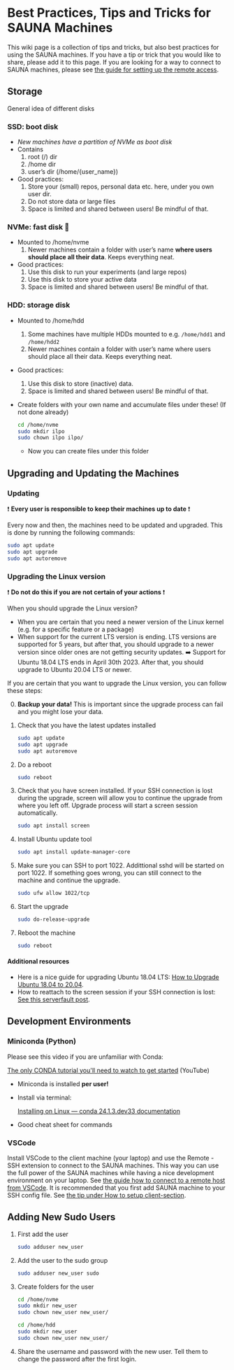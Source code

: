 # Best Practices, Tips and Tricks for SAUNA Machines

This wiki page is a collection of tips and tricks, but also best practices for using the SAUNA machines. If you have a tip or trick that you would like to share, please add it to this page. If you are looking for a way to connect to SAUNA machines, please see [the guide for setting up the remote access](./how-to-set-up-remote-access.md).

## Storage

General idea of different disks

### SSD: boot disk

- *New machines have a partition of NVMe as boot disk*
- Contains
    1. root (/) dir
    2. /home dir
    3. user’s dir (/home/{user_name})
- Good practices:
    1. Store your (small) repos, personal data etc. here, under you own user dir.
    2. Do not store data or large files
    3. Space is limited and shared between users! Be mindful of that.

### NVMe: fast disk 💨

- Mounted to /home/nvme
    1. Newer machines contain a folder with user’s name **where users should place all their data**. Keeps everything neat.
- Good practices:
    1. Use this disk to run your experiments (and large repos)
    2. Use this disk to store your active data
    3. Space is limited and shared between users! Be mindful of that.

### HDD: storage disk

- Mounted to /home/hdd
    1. Some machines have multiple HDDs mounted to e.g. `/home/hdd1` and `/home/hdd2`
    2. Newer machines contain a folder with user’s name where users should place all their data. Keeps everything neat.
- Good practices:
    1. Use this disk to store (inactive) data.
    2. Space is limited and shared between users! Be mindful of that.
- Create folders with your own name and accumulate files under these! (If not done already)

    ```bash
    cd /home/nvme
    sudo mkdir ilpo
    sudo chown ilpo ilpo/
    ```

  - Now you can create files under this folder

## Upgrading and Updating the Machines

### Updating

❗ **Every user is responsible to keep their machines up to date** ❗

Every now and then, the machines need to be updated and upgraded. This is done by running the following commands:

```bash
sudo apt update
sudo apt upgrade
sudo apt autoremove
```

### Upgrading the Linux version

❗ **Do not do this if you are not certain of your actions** ❗

When you should upgrade the Linux version?

- When you are certain that you need a newer version of the Linux kernel (e.g. for a specific feature or a package)
- When support for the current LTS version is ending. LTS versions are supported for 5 years, but after that, you should upgrade to a newer version since older ones are not getting security updates. ➡️ Support for Ubuntu 18.04 LTS ends in April 30th 2023. After that, you should upgrade to Ubuntu 20.04 LTS or newer.

If you are certain that you want to upgrade the Linux version, you can follow these steps:

0. **Backup your data!** This is important since the upgrade process can fail and you might lose your data.

1. Check that you have the latest updates installed

    ```bash
    sudo apt update
    sudo apt upgrade
    sudo apt autoremove
    ```

2. Do a reboot

    ```bash
    sudo reboot
    ```

3. Check that you have screen installed. If your SSH connection is lost during the upgrade, screen will allow you to continue the upgrade from where you left off. Upgrade process will start a screen session automatically.

    ```bash
    sudo apt install screen
    ```

4. Install Ubuntu update tool

    ```bash
    sudo apt install update-manager-core
    ```

5. Make sure you can SSH to port 1022. Addittional sshd will be started on port 1022. If something goes wrong, you can still connect to the machine and continue the upgrade.

    ```bash
    sudo ufw allow 1022/tcp
    ```

6. Start the upgrade

    ```bash
    sudo do-release-upgrade
    ```

7. Reboot the machine

    ```bash
    sudo reboot
    ```

#### Additional resources

- Here is a nice guide for upgrading Ubuntu 18.04 LTS: [How to Upgrade Ubuntu 18.04 to 20.04](https://www.cyberciti.biz/faq/upgrade-ubuntu-18-04-to-20-04-lts-using-command-line/).
- How to reattach to the screen session if your SSH connection is lost: [See this serverfault post](https://serverfault.com/questions/387547/how-do-i-reattach-to-ubuntu-servers-do-release-upgrade-process).

## Development Environments

### Miniconda (Python)

Please see this video if you are unfamiliar with Conda:

[The only CONDA tutorial you'll need to watch to get started](https://youtu.be/sDCtY9Z1bqE?si=7BKNk9gAfNw8jPSk) (YouTube)

- Miniconda is installed **per user!**
- Install via terminal:

    [Installing on Linux — conda 24.1.3.dev33 documentation](https://conda.io/projects/conda/en/latest/user-guide/install/linux.html)

- Good cheat sheet for commands

    [](https://docs.conda.io/projects/conda/en/4.6.0/_downloads/52a95608c49671267e40c689e0bc00ca/conda-cheatsheet.pdf)

### VSCode

Install VSCode to the client machine (your laptop) and use the Remote - SSH extension to connect to the SAUNA machines. This way you can use the full power of the SAUNA machines while having a nice development environment on your laptop. See [the guide how to connect to a remote host from VSCode](https://code.visualstudio.com/docs/remote/ssh#_connect-to-a-remote-host). It is recommended that you first add SAUNA machine to your SSH config file. See [the tip under How to setup client-section](./how-to-set-up-remote-access.md#how-to-set-up-the-client-eg-your-laptop).

## Adding New Sudo Users

1. First add the user

    ```bash
    sudo adduser new_user
    ```

2. Add the user to the sudo group

    ```bash
    sudo adduser new_user sudo
    ```

3. Create folders for the user

    ```bash
    cd /home/nvme
    sudo mkdir new_user
    sudo chown new_user new_user/

    cd /home/hdd
    sudo mkdir new_user
    sudo chown new_user new_user/
    ```

4. Share the username and password with the new user. Tell them to change the password after the first login.
